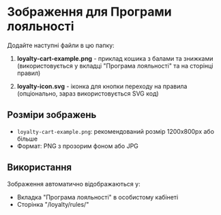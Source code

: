 # Зображення для Програми лояльності

Додайте наступні файли в цю папку:

1. **loyalty-cart-example.png** - приклад кошика з балами та знижками (використовується у вкладці "Програма лояльності" та на сторінці правил)

2. **loyalty-icon.svg** - іконка для кнопки переходу на правила (опціонально, зараз використовується SVG код)

## Розміри зображень

- `loyalty-cart-example.png`: рекомендований розмір 1200x800px або більше
- Формат: PNG з прозорим фоном або JPG

## Використання

Зображення автоматично відображаються у:
- Вкладка "Програма лояльності" в особистому кабінеті
- Сторінка "/loyalty/rules/"

